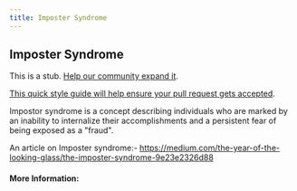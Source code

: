 ```yaml
---
title: Imposter Syndrome
---
```


## Imposter Syndrome

This is a stub. [Help our community expand it](https://github.com/freeCodeCamp/guide-articles/tree/master/articles/Working-In-Tech/Imposter-Syndrome/index.md).

[This quick style guide will help ensure your pull request gets accepted](https://github.com/freeCodeCamp/guide-articles/blob/master/README.md).

Impostor syndrome is a concept describing individuals who are marked by an inability to internalize their accomplishments and a persistent fear of being exposed as a "fraud".

An article on Imposter syndrome:- https://medium.com/the-year-of-the-looking-glass/the-imposter-syndrome-9e23e2326d88

#### More Information:
<!-- Please add any articles you think might be helpful to read before writing the article -->


